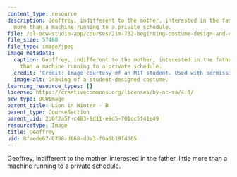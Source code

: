 ```yaml
---
content_type: resource
description: Geoffrey, indifferent to the mother, interested in the father, little
  more than a machine running to a private schedule.
file: /ol-ocw-studio-app/courses/21m-732-beginning-costume-design-and-construction-fall-2008/8faede670788d668d0a3f9a5b19f4365_geoffrey1.jpg
file_size: 57480
file_type: image/jpeg
image_metadata:
  caption: Geoffrey, indifferent to the mother, interested in the father, little more
    than a machine running to a private schedule.
  credit: 'Credit: Image courtesy of an MIT student. Used with permission.'
  image-alt: Drawing of a student-designed costume.
learning_resource_types: []
license: https://creativecommons.org/licenses/by-nc-sa/4.0/
ocw_type: OCWImage
parent_title: Lion in Winter - B
parent_type: CourseSection
parent_uid: 2b0f2a5f-c483-8d11-e9d5-701cc5f41e49
resourcetype: Image
title: Geoffrey
uid: 8faede67-0788-d668-d0a3-f9a5b19f4365
---
```

Geoffrey, indifferent to the mother, interested in the father, little more than a machine running to a private schedule.